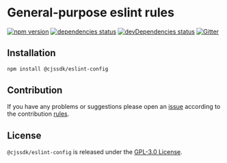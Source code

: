 General-purpose eslint rules
============================

[![npm version](https://img.shields.io/npm/v/@cjssdk/eslint-config.svg?style=flat-square)](https://www.npmjs.com/package/@cjssdk/eslint-config)
[![dependencies status](https://img.shields.io/david/cjssdk/eslint-config.svg?style=flat-square)](https://david-dm.org/cjssdk/eslint-config)
[![devDependencies status](https://img.shields.io/david/dev/cjssdk/eslint-config.svg?style=flat-square)](https://david-dm.org/cjssdk/eslint-config?type=dev)
[![Gitter](https://img.shields.io/badge/gitter-join%20chat-blue.svg?style=flat-square)](https://gitter.im/DarkPark/cjssdk)


## Installation ##

```bash
npm install @cjssdk/eslint-config
```


## Contribution ##

If you have any problems or suggestions please open an [issue](https://github.com/cjssdk/eslint-config/issues)
according to the contribution [rules](.github/contributing.md).


## License ##

`@cjssdk/eslint-config` is released under the [GPL-3.0 License](http://opensource.org/licenses/GPL-3.0).

